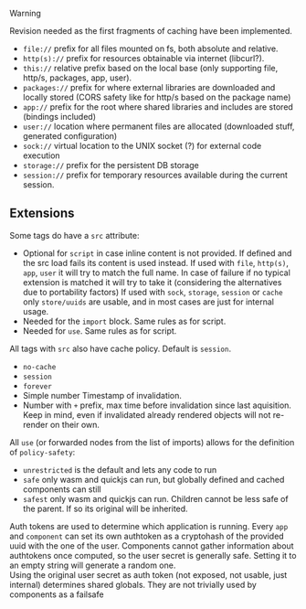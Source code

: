 > [!WARNING]  
> Revision needed as the first fragments of caching have been implemented.

- `file://` prefix for all files mounted on fs, both absolute and relative.
- `http(s)://` prefix for resources obtainable via internet (libcurl?).
- `this://` relative prefix based on the local base (only supporting file, http/s, packages, app, user).
- `packages://` prefix for where external libraries are downloaded and locally stored (CORS safety like for http/s based on the package name)
- `app://` prefix for the root where shared libraries and includes are stored (bindings included)
- `user://` location where permanent files are allocated (downloaded stuff, generated configuration)
- `sock://` virtual location to the UNIX socket (?) for external code execution
- `storage://` prefix for the persistent DB storage
- `session://` prefix for temporary resources available during the current session.

## Extensions

Some tags do have a `src` attribute:

- Optional for `script` in case inline content is not provided. If defined and the src load fails its content is used instead.
  If used with `file`, `http(s)`, `app`, `user` it will try to match the full name. In case of failure if no typical extension is matched it will try to take it (considering the alternatives due to portability factors)
  If used with `sock`, `storage`, `session` or `cache` only `store/uuids` are usable, and in most cases are just for internal usage.
- Needed for the `import` block. Same rules as for script.
- Needed for `use`. Same rules as for script.

All tags with `src` also have cache policy. Default is `session`.

- `no-cache`
- `session`
- `forever`
- Simple number Timestamp of invalidation.
- Number with `+` prefix, max time before invalidation since last aquisition.
  Keep in mind, even if invalidated already rendered objects will not re-render on their own.

All `use` (or forwarded nodes from the list of imports) allows for the definition of `policy-safety`:

- `unrestricted` is the default and lets any code to run
- `safe` only wasm and quickjs can run, but globally defined and cached components can still
- `safest` only wasm and quickjs can run.
  Children cannot be less safe of the parent. If so its original will be inherited.

Auth tokens are used to determine which application is running. Every `app` and `component` can set its own authtoken as a cryptohash of the provided uuid with the one of the user. Components cannot gather information about authtokens once computed, so the user secret is generally safe.
Setting it to an empty string will generate a random one.  
Using the original user secret as auth token (not exposed, not usable, just internal) determines shared globals. They are not trivially used by components as a failsafe
